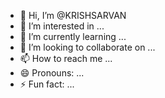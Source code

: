 - 👋 Hi, I’m @KRISHSARVAN
- 👀 I’m interested in ...
- 🌱 I’m currently learning ...
- 💞️ I’m looking to collaborate on ...
- 📫 How to reach me ...
- 😄 Pronouns: ...
- ⚡ Fun fact: ...

<!---
KRISHSARVAN/KRISHSARVAN is a ✨ special ✨ repository because its `README.md` (this file) appears on your GitHub profile.
You can click the Preview link to take a look at your changes.
--->
